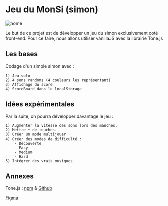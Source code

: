 # Jeu du MonSi (simon)

![home](./assets/images/home.png)

Le but de ce projet est de développer un jeu du simon exclusivement coté front-end.
Pour ce faire, nous allons utiliser vanillaJS avec la librairie Tone.js

## Les bases

Codage d'un simple simon avec :

    1) Jeu solo
    2) 4 sons randoms (4 couleurs les représentant)
    3) Affichage du score
    4) ScoreBoard dans le localStorage

## Idées expérimentales

Par la suite, on pourra développer davantage le jeu :

    1) Augmenter la vitesse des sons lors des manches.
    2) Mettre + de touches.
    3) Créer un mode multijouer
    4) Créer des modes de difficulté : 
        - Découverte
        - Easy
        - Medium
        - Hard
    5) Intégrer des vrais musiques


## Annexes

Tone.js : [npm](https://www.npmjs.com/package/tone?activeTab=readme)
& [Github](https://github.com/Tonejs/Tone.js#readme)


[Figma](https://www.figma.com/file/jfC4Mki0acMdv3nY3NKxov/SImon?type=design&node-id=0%3A1&mode=design&t=GF7XgWvC7lOaUf9G-1)